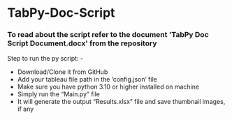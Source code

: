 # TabPy-Doc-Script
### To read about the script refer to the document 'TabPy Doc Script Document.docx' from the repository
Step to run the py script: -
- Download/Clone it from GitHub
- Add your tableau file path in the ‘config.json’ file
- Make sure you have python 3.10 or higher installed on machine
- Simply run the “Main.py” file
- It will generate the output “Results.xlsx” file and save thumbnail images, if any
